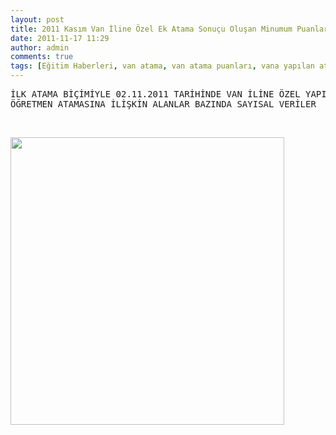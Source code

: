 ```yaml
---
layout: post
title: 2011 Kasım Van İline Özel Ek Atama Sonuçu Oluşan Minumum Puanlar
date: 2011-11-17 11:29
author: admin
comments: true
tags: [Eğitim Haberleri, van atama, van atama puanları, vana yapılan atam]
---
```

<pre>İLK ATAMA BİÇİMİYLE 02.11.2011 TARİHİNDE VAN İLİNE ÖZEL YAPILAN
ÖĞRETMEN ATAMASINA İLİŞKİN ALANLAR BAZINDA SAYISAL VERİLER</pre>
&nbsp;

<a href="http://www.egitimvaktim.com/dosyalar/2011/11/va-atama-minumum-puan.jpg"><img class="alignnone size-full wp-image-986" title="va-atama-minumum-puan" src="http://www.egitimvaktim.com/dosyalar/2011/11/va-atama-minumum-puan.jpg" alt="" width="438" height="460" /></a>
